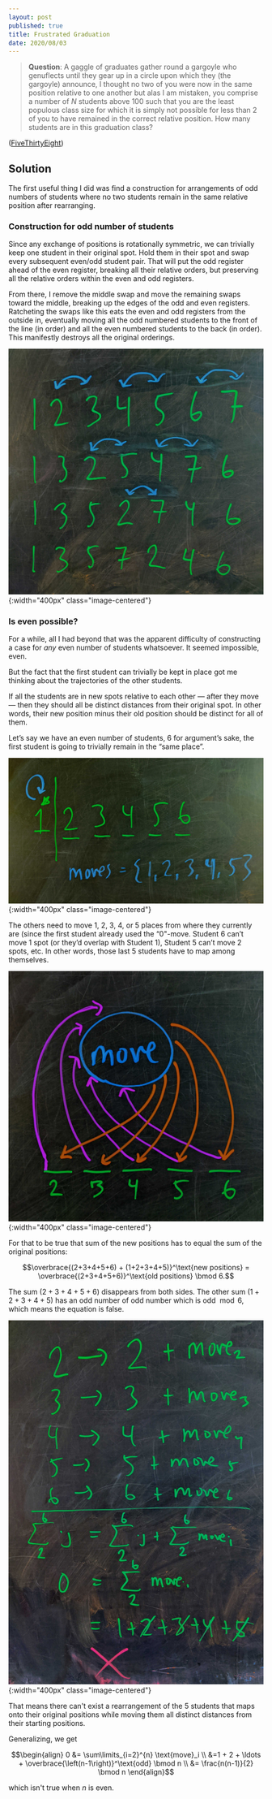 ```yaml
---
layout: post
published: true
title: Frustrated Graduation
date: 2020/08/03
---
```


>**Question**: A gaggle of graduates gather round a gargoyle who genuflects until they gear up in a circle upon which they (the gargoyle) announce, I thought no two of you were now in the same position relative to one another but alas I am mistaken, you comprise a number of $N$ students above $100$ such that you are the least populous class size for which it is simply not possible for less than $2$ of you to have remained in the correct relative position. How many students are in this graduation class?

<!--more-->

([FiveThirtyEight](https://fivethirtyeight.com/features/can-you-cheat-at-rock-paper-scissors/))

## Solution

The first useful thing I did was find a construction for arrangements of odd numbers of students where no two students remain in the same relative position after rearranging.

### Construction for odd number of students 

Since any exchange of positions is rotationally symmetric, we can trivially keep one student in their original spot. Hold them in their spot and swap every subsequent even/odd student pair. That will put the odd register ahead of the even register, breaking all their relative orders, but preserving all the relative orders within the even and odd registers. 

From there, I remove the middle swap and move the remaining swaps toward the middle, breaking up the edges of the odd and even registers. Ratcheting the swaps like this eats the even and odd registers from the outside in, eventually moving all the odd numbered students to the front of the line (in order) and all the even numbered students to the back (in order). This manifestly destroys all the original orderings. 

![](/img/2020-08-03-odd-swaps.jpg){:width="400px" class="image-centered"}

### Is even possible?

For a while, all I had beyond that was the apparent difficulty of constructing a case for _any_ even number of students whatsoever. It seemed impossible, even.

But the fact that the first student can trivially be kept in place got me thinking about the trajectories of the other students.

If all the students are in new spots relative to each other — after they move — then they should all be distinct distances from their original spot. In other words, their new position minus their old position should be distinct for all of them. 

Let’s say we have an even number of students, $6$ for argument’s sake, the first student is going to trivially remain in the “same place”.

![](/img/2020-08-03-valid-moves.jpg){:width="400px" class="image-centered"}

The others need to move $1$, $2$, $3$, $4$, or $5$ places from where they currently are (since the first student already used the $\text{``0"}$-move. Student $6$ can’t move $1$ spot (or they’d overlap with Student $1$), Student $5$ can’t move $2$ spots, etc. In other words, those last $5$ students have to map among themselves. 

![](/img/2020-08-03-move-mapper.jpg){:width="400px" class="image-centered"}

For that to be true that sum of the new positions has to equal the sum of the original positions:

$$\overbrace{(2+3+4+5+6) + (1+2+3+4+5)}^\text{new positions} = \overbrace{(2+3+4+5+6)}^\text{old positions} \bmod 6.$$

The sum $\left(2+3+4+5+6\right)$ disappears from both sides. The other sum $\left(1+2+3+4+5\right)$ has an odd number of odd number which is odd $\bmod 6$, which means the equation is false. 

![](/img/2020-08-03-remapping-calculation.jpg){:width="400px" class="image-centered"}

That means there can't exist a rearrangement of the $5$ students that maps onto their original positions while moving them all distinct distances from their starting positions.

Generalizing, we get 

$$\begin{align}
0 &= \sum\limits_{i=2}^{n} \text{move}_i \\
 &=1 + 2 + \ldots + \overbrace{\left(n-1\right)}^\text{odd} \bmod n \\
 &= \frac{n(n-1)}{2} \bmod n
\end{align}$$

which isn't true when $n$ is even.

<br>
